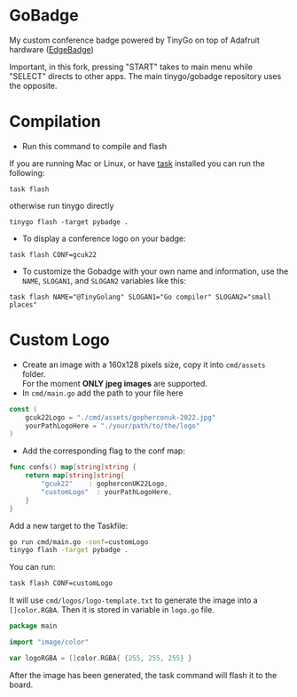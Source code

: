 # GoBadge

My custom conference badge powered by TinyGo on top of Adafruit hardware ([EdgeBadge](https://www.adafruit.com/product/4400))

Important, in this fork, pressing "START" takes to main menu while "SELECT" directs to other apps. The main tinygo/gobadge repository uses the opposite.

# Compilation

- Run this command to compile and flash

If you are running Mac or Linux, or have [task](https://taskfile.dev/) installed you can run the following:

```
task flash
```

otherwise run tinygo directly

```
tinygo flash -target pybadge .
```

- To display a conference logo on your badge:
```
task flash CONF=gcuk22
```

- To customize the Gobadge with your own name and information, use the `NAME`, `SLOGAN1`, and `SLOGAN2` variables like this:

```
task flash NAME="@TinyGolang" SLOGAN1="Go compiler" SLOGAN2="small places"
```

# Custom Logo

- Create an image with a 160x128 pixels size, copy it into `cmd/assets` folder.  
For the moment **ONLY jpeg images** are supported.  
- In `cmd/main.go` add the path to your file here

```go
const (
    gcuk22Logo = "./cmd/assets/gopherconuk-2022.jpg"
    yourPathLogoHere = "./your/path/to/the/logo"
)
```

- Add the corresponding flag to the conf map:

```go
func confs() map[string]string {
	return map[string]string{
		"gcuk22"    : gopherconUK22Logo,
		"customLogo"  : yourPathLogoHere,
	}
}
```

Add a new target to the Taskfile:

```bash
go run cmd/main.go -conf=customLogo
tinygo flash -target pybadge .
```

You can run:

```bash
task flash CONF=customLogo
```

It will use `cmd/logos/logo-template.txt` to generate the image into a `[]color.RGBA`.
Then it is stored in variable in `logo.go` file.

```go
package main

import "image/color"

var logoRGBA = []color.RGBA{ {255, 255, 255} }
```

After the image has been generated, the task command will flash it to the board.


